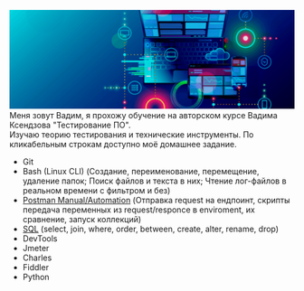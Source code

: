 ![QA](5.png)  
Меня зовут Вадим, я прохожу обучение на авторском курсе Вадима Ксендзова "Тестирование ПО".  
Изучаю теорию тестирования и технические инструменты. По кликабельным строкам доступно моё домашнее задание.
- Git
- Bash (Linux CLI) (Создание, переименование, перемещение, удаление папок; Поиск файлов и текста в них; Чтение лог-файлов в реальном времени с фильтром и без) 
- [Postman Manual/Automation](https://github.com/Linkin89/Postman) (Отправка request на ендпоинт, скрипты передача переменных из request/responce в enviroment, их сравнение, запуск коллекций)  
- [SQL](https://github.com/Linkin89/SQL) (select, join, where, order, between, create, alter, rename, drop)
- DevTools
- Jmeter
- Charles
- Fiddler
- Python
